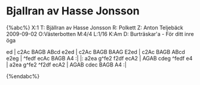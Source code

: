 # Bjallran av Hasse Jonsson

 {%abc%}
X:1
T: Bjällran av Hasse Jonsson
R: Polkett
Z: Anton Teljebäck 2009-09-02
O:Västerbotten
M:4/4
L:1/16
K:Am
D: Burträskar'a - För ditt inre öga

ed | c2Ac BAGB ABcd e2ed | c2Ac BAGB BAAG E2ed | c2Ac BAGB ABcd e2eg | ^fedf ecAc BAGB A4 :|
|: a2ea g^fe2 f2df ecA2 | AGAB cdeg ^fedf e4 | a2ea g^fe2 ^f2df ecA2 | AGAB cdec BAGB A4 :| 


 {%endabc%}
